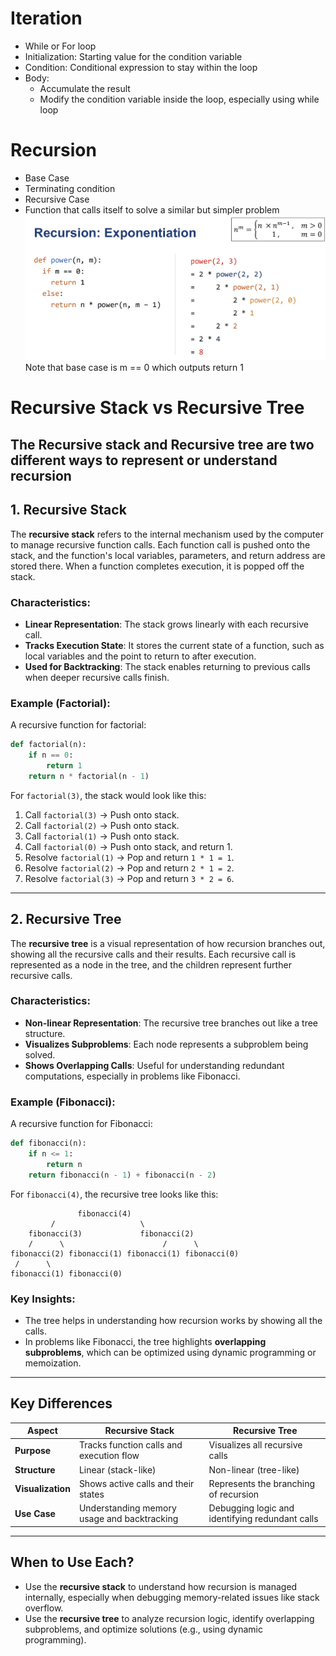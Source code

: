 # Iteration 
- While or For loop
- Initialization: Starting value for the condition variable
- Condition: Conditional expression to stay within the loop
- Body:
  - Accumulate the result
  - Modify the condition variable inside the loop, especially using while loop

# Recursion 
- Base Case
 - Terminating condition
- Recursive Case
 - Function that calls itself to solve a similar but simpler problem
![Recursion for expoentiation](Recursion_for_exponentiation.jpg)
Note that base case is m == 0 which outputs return 1

# Recursive Stack vs Recursive Tree

The **Recursive stack** and **Recursive tree** are two different ways to represent or understand recursion
---

## **1. Recursive Stack**
The **recursive stack** refers to the internal mechanism used by the computer to manage recursive function calls. Each function call is pushed onto the stack, and the function's local variables, parameters, and return address are stored there. When a function completes execution, it is popped off the stack.

### Characteristics:
- **Linear Representation**: The stack grows linearly with each recursive call.
- **Tracks Execution State**: It stores the current state of a function, such as local variables and the point to return to after execution.
- **Used for Backtracking**: The stack enables returning to previous calls when deeper recursive calls finish.

### Example (Factorial):
A recursive function for factorial:
```python
def factorial(n):
    if n == 0:
        return 1
    return n * factorial(n - 1)
```

For `factorial(3)`, the stack would look like this:

1. Call `factorial(3)` → Push onto stack.
2. Call `factorial(2)` → Push onto stack.
3. Call `factorial(1)` → Push onto stack.
4. Call `factorial(0)` → Push onto stack, and return 1.
5. Resolve `factorial(1)` → Pop and return `1 * 1 = 1`.
6. Resolve `factorial(2)` → Pop and return `2 * 1 = 2`.
7. Resolve `factorial(3)` → Pop and return `3 * 2 = 6`.

---

## **2. Recursive Tree**
The **recursive tree** is a visual representation of how recursion branches out, showing all the recursive calls and their results. Each recursive call is represented as a node in the tree, and the children represent further recursive calls.

### Characteristics:
- **Non-linear Representation**: The recursive tree branches out like a tree structure.
- **Visualizes Subproblems**: Each node represents a subproblem being solved.
- **Shows Overlapping Calls**: Useful for understanding redundant computations, especially in problems like Fibonacci.

### Example (Fibonacci):
A recursive function for Fibonacci:
```python
def fibonacci(n):
    if n <= 1:
        return n
    return fibonacci(n - 1) + fibonacci(n - 2)
```

For `fibonacci(4)`, the recursive tree looks like this:

```
               fibonacci(4)
         /                   \
    fibonacci(3)             fibonacci(2)
    /      \                      /      \
fibonacci(2) fibonacci(1) fibonacci(1) fibonacci(0)
 /      \
fibonacci(1) fibonacci(0)
```

### Key Insights:
- The tree helps in understanding how recursion works by showing all the calls.
- In problems like Fibonacci, the tree highlights **overlapping subproblems**, which can be optimized using dynamic programming or memoization.

---

## **Key Differences**

| **Aspect**         | **Recursive Stack**                      | **Recursive Tree**                     |
|---------------------|------------------------------------------|-----------------------------------------|
| **Purpose**         | Tracks function calls and execution flow| Visualizes all recursive calls         |
| **Structure**       | Linear (stack-like)                     | Non-linear (tree-like)                 |
| **Visualization**   | Shows active calls and their states      | Represents the branching of recursion  |
| **Use Case**        | Understanding memory usage and backtracking | Debugging logic and identifying redundant calls |

---

## **When to Use Each?**
- Use the **recursive stack** to understand how recursion is managed internally, especially when debugging memory-related issues like stack overflow.
- Use the **recursive tree** to analyze recursion logic, identify overlapping subproblems, and optimize solutions (e.g., using dynamic programming).


